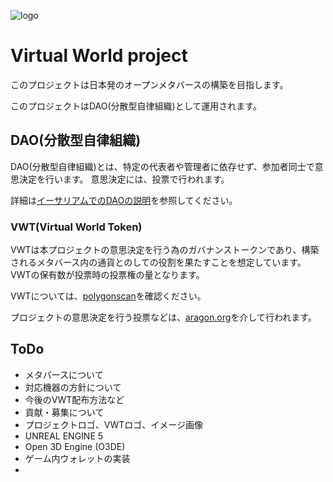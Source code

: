 ![logo]([画像のURL](https://virtual-world-project.github.io/docs/logo.png))

# Virtual World project

このプロジェクトは日本発のオープンメタバースの構築を目指します。

このプロジェクトはDAO(分散型自律組織)として運用されます。

## DAO(分散型自律組織)

DAO(分散型自律組織)とは、特定の代表者や管理者に依存せず、参加者同士で意思決定を行います。
意思決定には、投票で行われます。

詳細は[イーサリアムでのDAOの説明](https://ethereum.org/ja/dao/)を参照してください。

### VWT(Virtual World Token)

VWTは本プロジェクトの意思決定を行う為のガバナンストークンであり、構築されるメタバース内の通貨とのしての役割を果たすことを想定しています。
VWTの保有数が投票時の投票権の量となります。

VWTについては、[polygonscan](https://polygonscan.com/token/0x858e372c5a39e1127bddfe375714450b38dc1dc8)を確認ください。

プロジェクトの意思決定を行う投票などは、[aragon.org](https://client.aragon.org/#/virtualworld/)を介して行われます。

## ToDo

- メタバースについて
- 対応機器の方針について
- 今後のVWT配布方法など
- 貢献・募集について
- プロジェクトロゴ、VWTロゴ、イメージ画像
- UNREAL ENGINE 5
- Open 3D Engine (O3DE) 
- ゲーム内ウォレットの実装
- 
